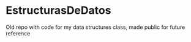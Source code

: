 # EstructurasDeDatos
Old repo with code for my data structures class, made public for future reference
